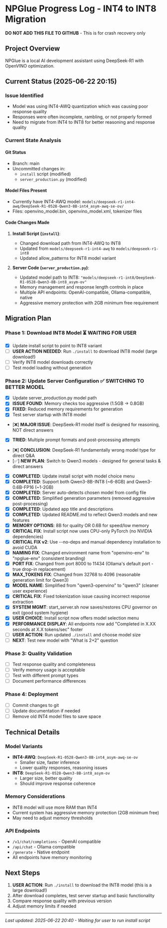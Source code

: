 # NPGlue Progress Log - INT4 to INT8 Migration

**DO NOT ADD THIS FILE TO GITHUB** - This is for crash recovery only

## Project Overview
NPGlue is a local AI development assistant using DeepSeek-R1 with OpenVINO optimization.

## Current Status (2025-06-22 20:15)

### Issue Identified
- Model was using INT4-AWQ quantization which was causing poor response quality
- Responses were often incomplete, rambling, or not properly formed
- Need to migrate from INT4 to INT8 for better reasoning and response quality

### Current State Analysis

#### Git Status
- Branch: main
- Uncommitted changes in:
  - `install` script (modified)
  - `server_production.py` (modified)

#### Model Files Present
- Currently have INT4-AWQ model: `models/deepseek-r1-int4-awq/DeepSeek-R1-0528-Qwen3-8B-int4_asym-awq-se-ov/`
- Files: openvino_model.bin, openvino_model.xml, tokenizer files

#### Code Changes Made
1. **Install Script (`install`)**: 
   - Changed download path from INT4-AWQ to INT8
   - Updated from `models/deepseek-r1-int4-awq` to `models/deepseek-r1-int8`
   - Updated allow_patterns for INT8 model variant

2. **Server Code (`server_production.py`)**:
   - Updated model path to INT8: `"models/deepseek-r1-int8/DeepSeek-R1-0528-Qwen3-8B-int8_asym-ov"`
   - Memory management and response length controls in place
   - Multiple API endpoints: OpenAI-compatible, Ollama-compatible, native
   - Aggressive memory protection with 2GB minimum free requirement

## Migration Plan

### Phase 1: Download INT8 Model ⏳ WAITING FOR USER
- [x] Update install script to point to INT8 variant
- [ ] **USER ACTION NEEDED**: Run `./install` to download INT8 model (large download!)
- [ ] Verify INT8 model downloads correctly
- [ ] Test model loading without generation

### Phase 2: Update Server Configuration ✅ SWITCHING TO BETTER MODEL
- [x] Update server_production.py model path
- [x] **ISSUE FOUND**: Memory checks too aggressive (1.5GB -> 0.8GB)
- [x] **FIXED**: Reduced memory requirements for generation
- [x] Test server startup with INT8 model
- [❌] **MAJOR ISSUE**: DeepSeek-R1 model itself is designed for reasoning, NOT direct answers
- [x] **TRIED**: Multiple prompt formats and post-processing attempts
- [❌] **CONCLUSION**: DeepSeek-R1 fundamentally wrong model type for direct Q&A
- [✅] **NEW PLAN**: Switch to Qwen3 models - designed for general tasks & direct answers
- [x] **COMPLETED**: Update install script with model choice menu
- [x] **COMPLETED**: Support both Qwen3-8B-INT8 (~6-8GB) and Qwen3-0.6B-FP16 (~1-2GB)
- [x] **COMPLETED**: Server auto-detects chosen model from config file
- [x] **COMPLETED**: Simplified generation parameters (removed aggressive post-processing)
- [x] **COMPLETED**: Updated app title and descriptions
- [x] **COMPLETED**: Updated README.md to reflect Qwen3 models and new features
- [x] **MEMORY OPTIONS**: 8B for quality OR 0.6B for speed/low memory
- [x] **CRITICAL FIX**: Install script now uses CPU-only PyTorch (no NVIDIA dependencies)
- [x] **CRITICAL FIX v2**: Use --no-deps and manual dependency installation to avoid CUDA
- [x] **NAMING FIX**: Changed environment name from "openvino-env" to "npglue-env" (consistent branding)
- [x] **PORT FIX**: Changed from port 8000 to 11434 (Ollama's default port - true drop-in replacement)
- [x] **MAX_TOKENS FIX**: Changed from 32768 to 4096 (reasonable generation limit for Qwen3)
- [x] **MODEL NAME**: Simplified from "qwen3-openvino" to "qwen3" (cleaner user experience)
- [x] **CRITICAL FIX**: Fixed tokenization issue causing incorrect response extraction
- [x] **SYSTEM MGMT**: start_server.sh now saves/restores CPU governor on exit (good system hygiene)
- [x] **USER CHOICE**: Install script now offers model selection menu
- [x] **PERFORMANCE DISPLAY**: All endpoints now add "Completed in X.XX seconds at X.X tokens/sec" footer
- [ ] **USER ACTION**: Run updated `./install` and choose model size
- [ ] **NEXT**: Test new model with "What is 2+2" question

### Phase 3: Quality Validation
- [ ] Test response quality and completeness
- [ ] Verify memory usage is acceptable
- [ ] Test with different prompt types
- [ ] Document performance differences

### Phase 4: Deployment
- [ ] Commit changes to git
- [ ] Update documentation if needed
- [ ] Remove old INT4 model files to save space

## Technical Details

### Model Variants
- **INT4-AWQ**: `DeepSeek-R1-0528-Qwen3-8B-int4_asym-awq-se-ov`
  - Smaller size, faster inference
  - Lower quality responses, reasoning issues
- **INT8**: `DeepSeek-R1-0528-Qwen3-8B-int8_asym-ov` 
  - Larger size, better quality
  - Should improve response coherence

### Memory Considerations
- INT8 model will use more RAM than INT4
- Current system has aggressive memory protection (2GB minimum free)
- May need to adjust memory thresholds

### API Endpoints
- `/v1/chat/completions` - OpenAI compatible
- `/api/chat` - Ollama compatible  
- `/generate` - Native endpoint
- All endpoints have memory monitoring

## Next Steps
1. **USER ACTION**: Run `./install` to download the INT8 model (this is a large download!)
2. After download completes, test server startup and basic functionality
3. Compare response quality with previous version
4. Adjust memory limits if needed

---
*Last updated: 2025-06-22 20:40 - Waiting for user to run install script*
